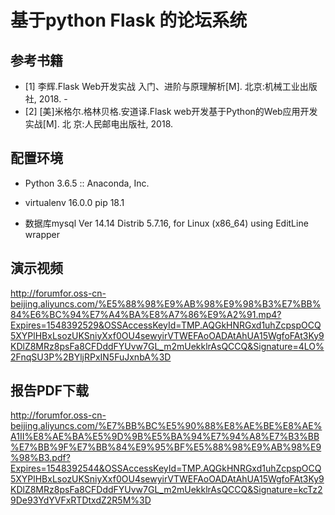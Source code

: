 # 基于python Flask 的论坛系统

## 参考书籍

- [1] 李辉.Flask Web开发实战 入门、进阶与原理解析[M]. 北京:机械工业出版社, 2018. -
- [2] [美]米格尔.格林贝格.安道译.Flask web开发基于Python的Web应用开发实战[M]. 北
  京:人民邮电出版社, 2018. 

## 配置环境

- Python 3.6.5 :: Anaconda, Inc. 

- virtualenv 16.0.0 pip 18.1 
- 数据库mysql  Ver 14.14 Distrib 5.7.16, for Linux (x86_64) using  EditLine wrapper

## 演示视频

http://forumfor.oss-cn-beijing.aliyuncs.com/%E5%88%98%E9%AB%98%E9%98%B3%E7%BB%84%E6%BC%94%E7%A4%BA%E8%A7%86%E9%A2%91.mp4?Expires=1548392529&OSSAccessKeyId=TMP.AQGkHNRGxd1uhZcpspOCQ5XYPlHBxLsozUKSniyXxf0OU4sewyirVTWEFAoOADAtAhUA15WgfoFAt3Ky9KDlZ8MRz8psFa8CFDddFYUvw7GL_m2mUekklrAsQCCQ&Signature=4LO%2FnqSU3P%2BYljRPxIN5FuJxnbA%3D

## 报告PDF下载

http://forumfor.oss-cn-beijing.aliyuncs.com/%E7%BB%BC%E5%90%88%E8%AE%BE%E8%AE%A1II%E8%AE%BA%E5%9D%9B%E5%BA%94%E7%94%A8%E7%B3%BB%E7%BB%9F%E7%BB%84%E9%95%BF%E5%88%98%E9%AB%98%E9%98%B3.pdf?Expires=1548392544&OSSAccessKeyId=TMP.AQGkHNRGxd1uhZcpspOCQ5XYPlHBxLsozUKSniyXxf0OU4sewyirVTWEFAoOADAtAhUA15WgfoFAt3Ky9KDlZ8MRz8psFa8CFDddFYUvw7GL_m2mUekklrAsQCCQ&Signature=kcTz29De93YdYVFxRTDtxdZ2R5M%3D


